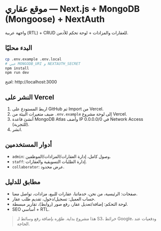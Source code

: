 # موقع عقاري — Next.js + MongoDB (Mongoose) + NextAuth

واجهة عربية (RTL) + CRUD للعقارات والمزادات + لوحة تحكم للأدمن.

## البدء محليًا
```bash
cp .env.example .env.local
# عبي MONGODB_URI و NEXTAUTH_SECRET
npm install
npm run dev
```

افتح: http://localhost:3000

## النشر على Vercel
1) اربط المستودع على GitHub ثم Import من Vercel.
2) ضيف متغيرات البيئة من `.env.example` إلى لوحة مشروع Vercel.
3) أنشئ قاعدة MongoDB Atlas وأضف IP 0.0.0.0/0 في Network Access (للتجربة).
4) انشر.

## أدوار المستخدمين
- `admin`: وصول كامل، إدارة العقارات/المزادات/الموظفين.
- `staff`: إدارة الطلبات التسويقية والعقارات.
- `collaborator`: عرض محدود.

## مطابق للدليل
- صفحات: الرئيسية، من نحن، خدماتنا، عقارات للبيع، مزادات، تواصل معنا.
- حساب العميل: تسجيل/دخول، تقديم طلب عقار.
- لوحة التحكم: إضافة/تعديل عقار، رفع صور (روابط)، تقارير مبسطة.
- SEO أساسي + RTL.

> هذا مشروع بداية. طوّره بإضافة رفع وسائط لـ S3، خرائط Google، ودفعيات عند الحاجة.
